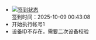 - [![签到状态](https://github.com/womade/Cloud189-Actions/actions/workflows/main.yml/badge.svg?branch=main)](https://github.com/womade/Cloud189-Actions/actions/workflows/main.yml) <br> 签到时间：2025-10-09 00:43:08
- 开始执行帐号1
- 设备ID不存在，需要二次设备校验
